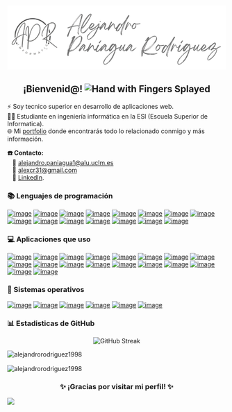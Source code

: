 
[![logo](https://github.com/AlejandroRodriguez1998/AlejandroRodriguez1998/blob/main/logo.png)](https://alejandrorodriguez1998.github.io)

<h2 align="center"> ¡Bienvenid@! <img src="https://github.com/TheDudeThatCode/TheDudeThatCode/blob/master/Assets/Hi.gif" alt="Hand with Fingers Splayed" width="25" height="25" /> </h2>

⚡ Soy tecnico superior en desarrollo de aplicaciones web. <br>
👨‍🎓 Estudiante en ingeniería informática en la ESI (Escuela Superior de Informatica). <br>
🌐 Mi [portfolio](https://alejandrorodriguez1998.github.io) donde encontrarás todo lo relacionado conmigo y más información. <br>

**☎️ Contacto:** <br>
&nbsp;&nbsp;&nbsp;📧 alejandro.paniagua1@alu.uclm.es <br>
&nbsp;&nbsp;&nbsp;📧 alexcr31@gmail.com <br>
&nbsp;&nbsp;&nbsp;📌 [LinkedIn](https://www.linkedin.com/in/alejandropaniaguarodriguez).

### 📚 Lenguajes de programación

[![image](https://img.shields.io/badge/HTML5-E34F26?style=for-the-badge&logo=html5&logoColor=white)](#)
[![image](https://img.shields.io/badge/JavaScript-323330?style=for-the-badge&logo=javascript&logoColor=F7DF1)](#)
[![image](https://img.shields.io/badge/CSS3-1572B6?style=for-the-badge&logo=css3&logoColor=white)](#)
[![image](https://img.shields.io/badge/PHP-777BB4?style=for-the-badge&logo=php&logoColor=white)](#)
[![image](https://img.shields.io/badge/Python-FFD43B?style=for-the-badge&logo=python&logoColor=blue)](#)
[![image](https://img.shields.io/badge/json-5E5C5C?style=for-the-badge&logo=json&logoColor=white)](#)
[![image](https://img.shields.io/badge/Ruby-CC342D?style=for-the-badge&logo=ruby&logoColor=white)](#)
[![image](https://img.shields.io/badge/Java-3955A3?style=for-the-badge&logo=microsoft-visio&logoColor=whit)](#)
[![image](https://img.shields.io/badge/XML-217346?style=for-the-badge&logo=microsoft-excel&logoColor=white)](#)
[![image](https://img.shields.io/badge/Bootstrap-563D7C?style=for-the-badge&logo=bootstrap&logoColor=white)](#)
[![image](https://img.shields.io/badge/TypeScript-007ACC?style=for-the-badge&logo=typescript&logoColor=white)](#)
[![image](https://img.shields.io/badge/Angular-DD0031?style=for-the-badge&logo=angular&logoColor=white)](#)
[![image](https://img.shields.io/badge/jQuery-0769AD?style=for-the-badge&logo=jquery&logoColor=white)](#)
[![image](https://img.shields.io/badge/Ruby_on_Rails-CC0000?style=for-the-badge&logo=ruby-on-rails&logoColor=white)](#)
[![image](https://img.shields.io/badge/Chart%20js-FF6384?style=for-the-badge&logo=chartdotjs&logoColor=white)](#)

### 💻 Aplicaciones que uso

[![image](https://img.shields.io/badge/Eclipse-2C2255?style=for-the-badge&logo=eclipse&logoColor=white)](#)
[![image](https://img.shields.io/badge/apache%20netbeans-1B6AC6?style=for-the-badge&logo=apache%20netbeans%20IDE&logoColor=white)](#)
[![image](https://img.shields.io/badge/Notepad++-90E59A.svg?style=for-the-badge&logo=notepad%2B%2B&logoColor=black)](#)
[![image](https://img.shields.io/badge/Visual_Studio_Code-0078D4?style=for-the-badge&logo=visual%20studio%20code&logoColor=white)](#)
[![image](https://img.shields.io/badge/Visual_Studio-5C2D91?style=for-the-badge&logo=visual%20studio&logoColor=white)](#)
[![image](https://img.shields.io/badge/MongoDB-4EA94B?style=for-the-badge&logo=mongodb&logoColor=white)](#)
[![image](https://img.shields.io/badge/MySQL-005C84?style=for-the-badge&logo=mysql&logoColor=white)](#)
[![image](https://img.shields.io/badge/Sqlite-003B57?style=for-the-badge&logo=sqlite&logoColor=white)](#)
[![image](https://img.shields.io/badge/Postman-FF6C37?style=for-the-badge&logo=Postman&logoColor=white)](#)
[![image](https://img.shields.io/badge/CISCO_Packet_Tracer-1BA0D7?style=for-the-badge&logo=cisco&logoColor=white)](#)
[![image](https://img.shields.io/badge/GitHub-100000?style=for-the-badge&logo=github&logoColor=white)](#)
[![image](https://img.shields.io/badge/Node%20js-339933?style=for-the-badge&logo=nodedotjs&logoColor=white)](#)
[![image](https://img.shields.io/badge/Microsoft_Office-D83B01?style=for-the-badge&logo=microsoft-office&logoColor=white)](#)
[![image](https://img.shields.io/badge/Wordpress-21759B?style=for-the-badge&logo=wordpress&logoColor=white)](#)
[![image](https://img.shields.io/badge/W3Schools-04AA6D?style=for-the-badge&logo=W3Schools&logoColor=white)](#)
[![image](https://img.shields.io/badge/Wireshark-1679A7?style=for-the-badge&logo=Wireshark&logoColor=white)](#)
[![image](https://img.shields.io/badge/GIT-E44C30?style=for-the-badge&logo=git&logoColor=white)](#)
[![image](https://img.shields.io/badge/VirtualBox-21416b?style=for-the-badge&logo=VirtualBox&logoColor=white)](#)


### 👾 Sistemas operativos

[![image](https://img.shields.io/badge/Android-3DDC84?style=for-the-badge&logo=android&logoColor=white)](#)
[![image](https://img.shields.io/badge/iOS-000000?style=for-the-badge&logo=ios&logoColor=white)](#)
[![image](https://img.shields.io/badge/Debian-A81D33?style=for-the-badge&logo=debian&logoColor=white)](#)
[![image](https://img.shields.io/badge/Linux-FCC624?style=for-the-badge&logo=linux&logoColor=black)](#)
[![image](https://img.shields.io/badge/Ubuntu-E95420?style=for-the-badge&logo=ubuntu&logoColor=white)](#)
[![image](https://img.shields.io/badge/Windows_10-0078d4?style=for-the-badge&logo=windows-11&logoColor=white)](#)

### 📊 Estadisticas de GitHub

<p align="center">
  <img src="https://github-readme-streak-stats.herokuapp.com?user=AlejandroRodriguez1998&theme=transparent&hide_border=true&border_radius=4.4&locale=es&date_format=j%2Fn%5B%2FY%5D" alt="GitHub Streak"/>
</p>

<p>&nbsp;<img align="left" src="https://github-readme-stats.vercel.app/api?username=alejandrorodriguez1998&theme=transparent&show_icons=true&locale=en&hide_border=true" alt="alejandrorodriguez1998"/></p>

<p><img align="center" src="https://github-readme-stats.vercel.app/api/top-langs?username=alejandrorodriguez1998&theme=transparent&show_icons=true&locale=en&layout=compact&hide_border=true" alt="alejandrorodriguez1998"/></p>

<h3 align="center"> ✨ ¡Gracias por visitar mi perfil! ✨ </h3>

[![](https://visitcount.itsvg.in/api?id=AlejandroRodriguez1998&label=Vistas%20del%20perfil&color=12&icon=6&pretty=true)](#)

